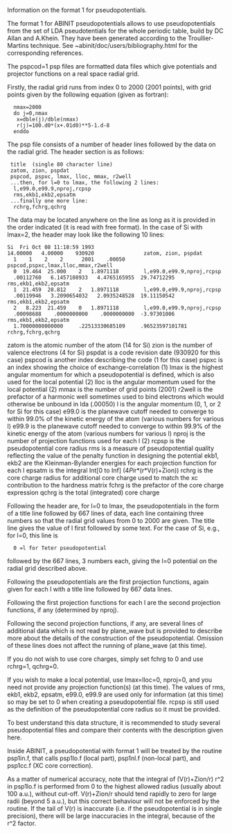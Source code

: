 Information on the format 1 for pseudopotentials.

The format 1 for ABINIT pseudopotentials allows to use pseudopotentials
from the set of LDA pseudotentials for the whole periodic table,
build by DC Allan and A.Khein. 
They have been generated according to the Troullier-Martins technique.
See ~abinit/doc/users/bibliography.html for the corresponding references.

The pspcod=1 psp files are formatted data files
which give potentials and projector functions on a real space
radial grid.

Firstly, the radial grid runs from index 0 to 2000 (2001 points),
with grid points given by the following equation (given as fortran):

      nmax=2000
      do j=0,nmax
       x=dble(j)/dble(nmax)
       r(j)=100.d0*(x+.01d0)**5-1.d-8
      enddo

The psp file consists of a number of header lines followed by the
data on the radial grid.  The header section is as follows:

     title  (single 80 character line)
     zatom, zion, pspdat
     pspcod, pspxc, lmax, lloc, mmax, r2well
     ...then, for l=0 to lmax, the following 2 lines:
      l,e99.0,e99.9,nproj,rcpsp
      rms,ekb1,ekb2,epsatm
     ...finally one more line:
      rchrg,fchrg,qchrg

The data may be located anywhere on the line as long as it is provided
in the order indicated (it is read with free format).
In the case of Si with lmax=2, the header may look like the following 10 lines:

    Si  Fri Oct 08 11:18:59 1993
    14.00000   4.00000    930920                zatom, zion, pspdat
      1    1    2    2      2001    .00050      pspcod,pspxc,lmax,lloc,mmax,r2well
      0  19.464  25.000    2   1.8971118        l,e99.0,e99.9,nproj,rcpsp
      .00112760   6.1457108933   4.4765165955  29.74712295   rms,ekb1,ekb2,epsatm
      1  21.459  28.812    2   1.8971118        l,e99.0,e99.9,nproj,rcpsp
      .00119946   3.2090654032   2.0935248528  19.11150542   rms,ekb1,ekb2,epsatm
      2   8.223  21.459    0   1.8971118        l,e99.0,e99.9,nproj,rcpsp
      .00098688    .0000000000    .0000000000  -3.97301006   rms,ekb1,ekb2,epsatm
      1.70000000000000     .22513330685109     .96523597101781   rchrg,fchrg,qchrg

zatom is the atomic number of the atom (14 for Si)
zion is the number of valence electrons (4 for Si)
pspdat is a code revision date (930920 for this case)
pspcod is another index describing the code (1 for this case)
pspxc is an index showing the choice of exchange-correlation (1)
lmax is the highest angular momentum for which a pseudopotential
 is defined, which is also used for the local potential (2)
lloc is the angular momentum used for the local potential (2)
mmax is the number of grid points (2001)
r2well is the prefactor of a harmonic well sometimes used to bind
 electrons which would otherwise be unbound in lda (.00050)
l is the angular momentum (0, 1, or 2 for Si for this case)
e99.0 is the planewave cutoff needed to converge to within 99.0% of the
 kinetic energy of the atom (various numbers for various l)
e99.9 is the planewave cutoff needed to converge to within 99.9% of the
 kinetic energy of the atom (various numbers for various l)
nproj is the number of projection functions used for each l (2)
rcpsp is the pseudopotential core radius
rms is a measure of pseudopotential quality reflecting the value of the
 penalty function in designing the potential
ekb1, ekb2 are the Kleinman-Bylander energies for each projection
 function for each l
epsatm is the integral Int[0 to Inf] (4*Pi*r*(r*V(r)+Zion))
rchrg is the core charge radius for additional core charge used to
 match the xc contribution to the hardness matrix
fchrg is the prefactor of the core charge expression
qchrg is the total (integrated) core charge

Following the header are, for l=0 to lmax, the pseudopotentials
in the form of a title line followed by 667 lines of data, each line
containing three numbers so that the radial grid values from 0 to 2000
are given.  The title line gives the value of l first followed by some
text.  For the case of Si, e.g., for l=0, this line is

      0 =l for Teter pseudopotential

followed by the 667 lines, 3 numbers each, giving the l=0
potential on the radial grid described above.

Following the pseudopotentials are the first projection functions,
again given for each l with a title line followed by 667 data lines.

Following the first projection functions for each l are the second
projection functions, if any (determined by nproj).

Following the second projection functions, if any, are several lines
of additional data which is not read by plane_wave but is provided
to describe more about the details of the construction of the
pseudopotential.  Omission of these lines does not affect the running
of plane_wave (at this time).

If you do not wish to use core charges, simply set fchrg to 0 and
use rchrg=1, qchrg=0.

If you wish to make a local potential, use lmax=lloc=0, nproj=0, and
you need not provide any projection function(s) (at this time).
The values of rms, ekb1, ekb2, epsatm, e99.0, e99.9 are used only
for information (at this time) so may be set to 0 when creating
a pseudopotential file.  rcpsp is still used as the definition of the
pseudopotential core radius so it must be provided.


To best understand this data structure, it is recommended to study
several pseudopotential files and compare their contents with the
description given here.


Inside ABINIT, a pseudopotential with format 1 will be treated by
the routine psp1in.f, that calls psp1lo.f (local part),
psp1nl.f (non-local part), and psp1cc.f (XC core correction).

As a matter of numerical accuracy, note that the integral
of (V(r)+Zion/r) r^2 in psp1lo.f is performed from 0 to the highest
allowed radius (usually about 100 a.u.), without cut-off.
V(r)+Zion/r should tend rapidly to zero
for large radii (beyond 5 a.u.), but this correct behaviour will
not be enforced by the routine. If the tail of V(r) is inaccurate
(i.e. if the pseudopotential is in single precision), there
will be large inaccuracies in the integral, because of the r^2 factor.
